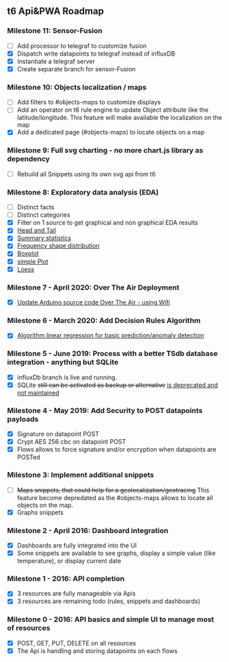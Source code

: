 ## t6 Api&PWA Roadmap
### Milestone 11: Sensor-Fusion
  - [ ] Add processor to telegraf to customize fusion
  - [x] Dispatch write datapoints to telegraf instead of influxDB
  - [x] Instantiate a telegraf server
  - [x] Create separate branch for sensor-Fusion

### Milestone 10: Objects localization / maps
  - [ ] Add filters to #objects-maps to customize displays
  - [ ] Add an operator on t6 rule engine to update Object attribute like the latitude/longitude. This feature will make available the localization on the map
  - [x] Add a dedicated page (#objects-maps) to locate objects on a map

### Milestone 9: Full svg charting - no more chart.js library as dependency
  - [ ] Rebuild all Snippets using its own svg api from t6
  
### Milestone 8: Exploratory data analysis (EDA)
  - [ ] Distinct facts
  - [ ] Distinct categories
  - [x] Filter on 1 source to get graphical and non graphical EDA results
  - [x] [Head and Tail](https://api.internetcollaboratif.info/news/2020-10-19-newsletter-data-exploration)
  - [x] [Summary statistics](https://api.internetcollaboratif.info/news/2020-10-19-newsletter-data-exploration)
  - [x] [Frequency shape distribution](https://api.internetcollaboratif.info/news/2020-10-19-newsletter-data-exploration)
  - [x] [Boxplot](https://api.internetcollaboratif.info/news/2020-10-19-newsletter-data-exploration)
  - [x] [simple Plot](https://api.internetcollaboratif.info/news/2020-10-19-newsletter-data-exploration)
  - [x] [Loess](https://api.internetcollaboratif.info/news/2020-10-19-newsletter-data-exploration)
  
### Milestone 7 - April 2020: Over The Air Deployment
  - [x] [Update Arduino source code Over The Air - using Wifi](https://api.internetcollaboratif.info/news/2020-04-11-newsletter-ota)

### Milestone 6 - March 2020: Add Decision Rules Algorithm
  - [x] [Algorithm linear regression for basic prediction/anomaly detection](https://api.internetcollaboratif.info/news/2020-03-10-newsletter-linearegression)

### Milestone 5 - June 2019: Process with a better TSdb database integration - anything but SQLite
  - [x] influxDb branch is live and running.
  - [x] SQLite ~~still can be activated as backup or alternative~~ [is deprecated and not maintained](https://github.com/mathcoll/t6/commit/4a6db17f26fdd1cc24413a6b67d49918149aa7fb)
  
### Milestone 4 - May 2019: Add Security to POST datapoints payloads
  - [x] Signature on datapoint POST
  - [x] Crypt AES 256 cbc on datapoint POST
  - [x] Flows allows to force signature and/or encryption when datapoints are POSTed

### Milestone 3: Implement additional snippets
  - [ ] ~~Maps snippets, that could help for a geolocalization/geotracing~~ This feature become depredated as the #objects-maps allows to locate all objects on the map.
  - [x] Graphs snippets

### Milestone 2 - April 2016: Dashboard integration
  - [x] Dashboards are fully integrated into the UI
  - [x] Some snippets are available to see graphs, display a simple value (like temperature), or display current date

### Milestone 1 - 2016: API completion
  - [x] 3 resources are fully manageable via Apis
  - [x] 3 resources are remaining todo (rules, snippets and dashboards)

### Milestone 0 - 2016: API basics and simple UI to manage most of resources
  - [x] POST, GET, PUT, DELETE on all resources
  - [x] The Api is handling and storing datapoints on each flows
